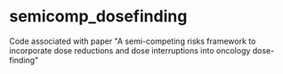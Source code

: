 # semicomp_dosefinding
Code associated with paper "A semi-competing risks framework to incorporate dose reductions and dose interruptions into oncology dose-finding"
